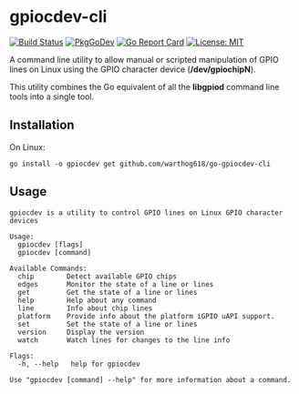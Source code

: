 <!--
SPDX-FileCopyrightText: 2024 Kent Gibson <warthog618@gmail.com>

SPDX-License-Identifier: MIT
-->

# gpiocdev-cli

[![Build Status](https://img.shields.io/github/actions/workflow/status/warthog618/go-gpiocdev-cli/go.yml?logo=github&branch=master)](https://github.com/warthog618/go-gpiocdev-cli/actions/workflows/go.yml)
[![PkgGoDev](https://pkg.go.dev/badge/github.com/warthog618/go-gpiocdev-cli)](https://pkg.go.dev/github.com/warthog618/go-gpiocdev-cli)
[![Go Report Card](https://goreportcard.com/badge/github.com/warthog618/go-gpiocdev-cli)](https://goreportcard.com/report/github.com/warthog618/go-gpiocdev-cli)
[![License: MIT](https://img.shields.io/badge/License-MIT-yellow.svg)](https://github.com/warthog618/go-gpiocdev-cli/blob/master/LICENSE)

A command line utility to allow manual or scripted manipulation of GPIO lines
on Linux using the GPIO character device (**/dev/gpiochipN**).

This utility combines the Go equivalent of all the **libgpiod** command line
tools into a single tool.

## Installation

On Linux:

```shell
go install -o gpiocdev get github.com/warthog618/go-gpiocdev-cli
```

## Usage

```shell
gpiocdev is a utility to control GPIO lines on Linux GPIO character devices

Usage:
  gpiocdev [flags]
  gpiocdev [command]

Available Commands:
  chip        Detect available GPIO chips
  edges       Monitor the state of a line or lines
  get         Get the state of a line or lines
  help        Help about any command
  line        Info about chip lines
  platform    Provide info about the platform iGPIO uAPI support.
  set         Set the state of a line or lines
  version     Display the version
  watch       Watch lines for changes to the line info

Flags:
  -h, --help   help for gpiocdev

Use "gpiocdev [command] --help" for more information about a command.

```
